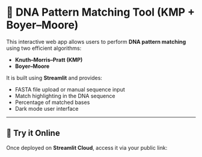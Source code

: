 # 🧬 DNA Pattern Matching Tool (KMP + Boyer–Moore)

This interactive web app allows users to perform **DNA pattern matching** using two efficient algorithms:
- **Knuth–Morris–Pratt (KMP)**
- **Boyer–Moore**

It is built using **Streamlit** and provides:
- FASTA file upload or manual sequence input
- Match highlighting in the DNA sequence
- Percentage of matched bases
- Dark mode user interface

---

## 🚀 Try it Online
Once deployed on **Streamlit Cloud**, access it via your public link:
